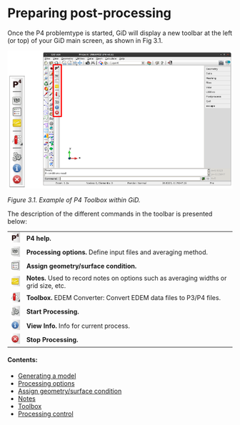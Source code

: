  # Preparing post-processing

Once the P4 problemtype is started, GiD will display a new toolbar at the left (or top) of your GiD main
screen, as shown in Fig 3.1.

![Alt Text](img/post_preprocess_toolbar.png "Example of P4 Toolbox within GiD")

*Figure 3.1. Example of P4 Toolbox within GiD.*


The description of the different commands in the toolbar is presented below:

| | |
|:-------:|:------|
| ![Screenshot](img/pre_help.png)      | **P4 help.** |
| ![Screenshot](img/pre_settings.png)  | **Processing options.** Define input files and averaging method. |
| ![Screenshot](img/pre_surfaces.png)  | **Assign geometry/surface condition.** |
| ![Screenshot](img/pre_notes.png)     | **Notes.** Used to record notes on options such as averaging widths or grid size, etc. |
| ![Screenshot](img/pre_tools.png)     | **Toolbox.** EDEM Converter: Convert EDEM data files to P3/P4 files. |
| ![Screenshot](img/pre_run_exec.png)  | **Start Processing.** |
| ![Screenshot](img/pre_run_info.png)  | **View Info.** Info for current process. |
| ![Screenshot](img/pre_run_stop.png)  | **Stop Processing.** |




#### Contents:

* [Generating a model](post_generating_a_model.md)
* [Processing options](post_processing_options.md)
* [Assign geometry/surface condition](post_assign_geo_and_conditions.md)
* [Notes](post_notes.md)
* [Toolbox](post_toolbox.md)
* [Processing control](post_processing_control.md)
